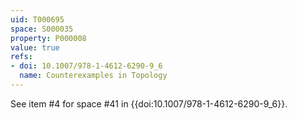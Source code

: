 ```yaml
---
uid: T000695
space: S000035
property: P000008
value: true
refs:
- doi: 10.1007/978-1-4612-6290-9_6
  name: Counterexamples in Topology
---
```


See item #4 for space #41 in {{doi:10.1007/978-1-4612-6290-9_6}}.
